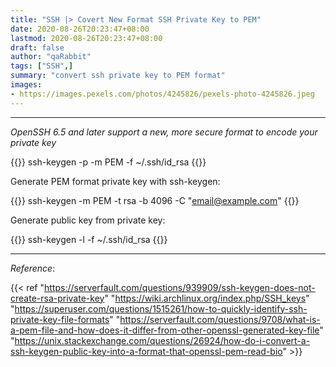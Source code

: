```yaml
---
title: "SSH |> Covert New Format SSH Private Key to PEM"
date: 2020-08-26T20:23:47+08:00
lastmod: 2020-08-26T20:23:47+08:00
draft: false
author: "qaRabbit"
tags: ["SSH",]
summary: "convert ssh private key to PEM format"
images: 
- https://images.pexels.com/photos/4245826/pexels-photo-4245826.jpeg
---
```


<hr>


*OpenSSH 6.5 and later support a new, more secure format to encode your private key*

{{<highlight zsh>}}
ssh-keygen -p -m PEM -f ~/.ssh/id_rsa
{{</highlight>}}

Generate PEM format private key with ssh-keygen:

{{<highlight zsh>}}
ssh-keygen -m PEM -t rsa -b 4096 -C "email@example.com"
{{</highlight>}}

Generate public key from private key:

{{<highlight zsh>}}
ssh-keygen -l -f ~/.ssh/id_rsa
{{</highlight>}}

<hr>

*Reference*:

{{< ref
"https://serverfault.com/questions/939909/ssh-keygen-does-not-create-rsa-private-key"
"https://wiki.archlinux.org/index.php/SSH_keys"
"https://superuser.com/questions/1515261/how-to-quickly-identify-ssh-private-key-file-formats"
"https://serverfault.com/questions/9708/what-is-a-pem-file-and-how-does-it-differ-from-other-openssl-generated-key-file"
"https://unix.stackexchange.com/questions/26924/how-do-i-convert-a-ssh-keygen-public-key-into-a-format-that-openssl-pem-read-bio"
\>}}

